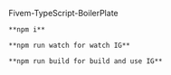 
Fivem-TypeScript-BoilerPlate

``**npm i**``

``**npm run watch for watch IG**``

``**npm run build for build and use IG**``
